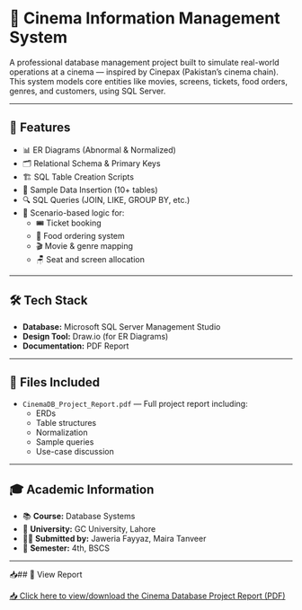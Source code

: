 # 🎥 Cinema Information Management System

A professional database management project built to simulate real-world operations at a cinema — inspired by Cinepax (Pakistan’s cinema chain). This system models core entities like movies, screens, tickets, food orders, genres, and customers, using SQL Server.

---

## 📌 Features

- 📊 ER Diagrams (Abnormal & Normalized)
- 🗂️ Relational Schema & Primary Keys
- 🏗️ SQL Table Creation Scripts
- 🧾 Sample Data Insertion (10+ tables)
- 🔍 SQL Queries (JOIN, LIKE, GROUP BY, etc.)
- 🎯 Scenario-based logic for:
  - 🎟️ Ticket booking
  - 🍿 Food ordering system
  - 🎬 Movie & genre mapping
  - 🪑 Seat and screen allocation

---

## 🛠️ Tech Stack

- **Database:** Microsoft SQL Server Management Studio
- **Design Tool:** Draw.io (for ER Diagrams)
- **Documentation:** PDF Report

---

## 📁 Files Included

- `CinemaDB_Project_Report.pdf` — Full project report including:
  - ERDs
  - Table structures
  - Normalization
  - Sample queries
  - Use-case discussion

---

## 🎓 Academic Information

- 📚 **Course:** Database Systems  
- 🏫 **University:** GC University, Lahore  
- 👩‍💻 **Submitted by:** Jaweria Fayyaz, Maira Tanveer  
- 📆 **Semester:** 4th, BSCS  

---

📥## 📄 View Report

[📥 Click here to view/download the Cinema Database Project Report (PDF)](CinemaDB_Project_Report.pdf)


